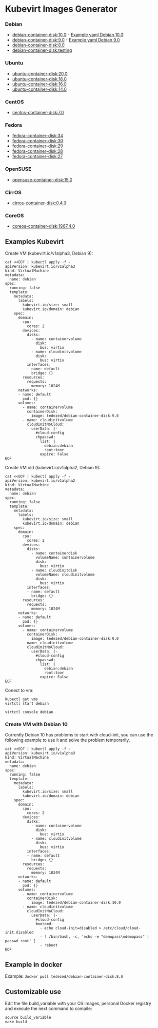 # Kubevirt Images Generator

### Debian

- [debian-container-disk:10.0](https://hub.docker.com/r/tedezed/debian-container-disk/tags) - [Example yaml Debian 10.0](#create-vm-with-debian-10)
- [debian-container-disk:9.0](https://hub.docker.com/r/tedezed/debian-container-disk) - [Example yaml Debian 9.0](#examples-kubevirt)
- [debian-container-disk:8.0](https://hub.docker.com/r/tedezed/debian-container-disk)
- [debian-container-disk:testing](https://hub.docker.com/r/tedezed/debian-container-disk)

### Ubuntu

- [ubuntu-container-disk:20.0](https://hub.docker.com/r/tedezed/ubuntu-container-disk)
- [ubuntu-container-disk:18.0](https://hub.docker.com/r/tedezed/ubuntu-container-disk)
- [ubuntu-container-disk:16.0](https://hub.docker.com/r/tedezed/ubuntu-container-disk)
- [ubuntu-container-disk:14.0](https://hub.docker.com/r/tedezed/ubuntu-container-disk)

### CentOS

- [centos-container-disk:7.0](https://hub.docker.com/r/tedezed/centos-container-disk)

### Fedora

- [fedora-container-disk:34](https://hub.docker.com/r/tedezed/fedora-container-disk)
- [fedora-container-disk:30](https://hub.docker.com/r/tedezed/fedora-container-disk)
- [fedora-container-disk:29](https://hub.docker.com/r/tedezed/fedora-container-disk)
- [fedora-container-disk:28](https://hub.docker.com/r/tedezed/fedora-container-disk)
- [fedora-container-disk:27](https://hub.docker.com/r/tedezed/fedora-container-disk)

### OpenSUSE

- [opensuse-container-disk:15.0](https://hub.docker.com/r/tedezed/opensuse-container-disk)

### CirrOS

- [cirros-container-disk:0.4.0](https://hub.docker.com/r/tedezed/cirros-container-disk)

### CoreOS

- [coreos-container-disk:1967.4.0](https://hub.docker.com/r/tedezed/coreos-container-disk)

## Examples Kubevirt

Create VM (kubevirt.io/v1alpha3, Debian 9):

```
cat <<EOF | kubectl apply -f -
apiVersion: kubevirt.io/v1alpha3
kind: VirtualMachine
metadata:
  name: debian
spec:
  running: false
  template:
    metadata:
      labels: 
        kubevirt.io/size: small
        kubevirt.io/domain: debian
    spec:
      domain:
        cpu:
          cores: 2
        devices:
          disks:
            - name: containervolume
              disk:
                bus: virtio
            - name: cloudinitvolume
              disk:
                bus: virtio
          interfaces:
          - name: default
            bridge: {}
        resources:
          requests:
            memory: 1024M
      networks:
      - name: default
        pod: {}
      volumes:
        - name: containervolume
          containerDisk:
            image: tedezed/debian-container-disk:9.0
        - name: cloudinitvolume
          cloudInitNoCloud:
            userData: |-
              #cloud-config
              chpasswd:
                list: |
                  debian:debian
                  root:toor
                expire: False
EOF
```

Create VM old (kubevirt.io/v1alpha2, Debian 9):

```
cat <<EOF | kubectl apply -f -
apiVersion: kubevirt.io/v1alpha2
kind: VirtualMachine
metadata:
  name: debian
spec:
  running: false
  template:
    metadata:
      labels: 
        kubevirt.io/size: small
        kubevirt.io/domain: debian
    spec:
      domain:
        cpu:
          cores: 2
        devices:
          disks:
            - name: containerdisk
              volumeName: containervolume
              disk:
                bus: virtio
            - name: cloudinitdisk
              volumeName: cloudinitvolume
              disk:
                bus: virtio
          interfaces:
          - name: default
            bridge: {}
        resources:
          requests:
            memory: 1024M
      networks:
      - name: default
        pod: {}
      volumes:
        - name: containervolume
          containerDisk:
            image: tedezed/debian-container-disk:9.0
        - name: cloudinitvolume
          cloudInitNoCloud:
            userData: |-
              #cloud-config
              chpasswd:
                list: |
                  debian:debian
                  root:toor
                expire: False
EOF
```

Conect to vm:
```
kubectl get vms
virtctl start debian

virtctl console debian
```

### Create VM with Debian 10

Currently Debian 10 has problems to start with cloud-init, you can use the following example to use it and solve the problem temporarily.

```
cat <<EOF | kubectl apply -f -
apiVersion: kubevirt.io/v1alpha3
kind: VirtualMachine
metadata:
  name: debian
spec:
  running: false
  template:
    metadata:
      labels: 
        kubevirt.io/size: small
        kubevirt.io/domain: debian
    spec:
      domain:
        cpu:
          cores: 2
        devices:
          disks:
            - name: containervolume
              disk:
                bus: virtio
            - name: cloudinitvolume
              disk:
                bus: virtio
          interfaces:
          - name: default
            bridge: {}
        resources:
          requests:
            memory: 1024M
      networks:
      - name: default
        pod: {}
      volumes:
        - name: containervolume
          containerDisk:
            image: tedezed/debian-container-disk:10.0
        - name: cloudinitvolume
          cloudInitNoCloud:
            userData: |-
              #cloud-config
              bootcmd:
                - echo cloud-init=disabled > /etc/cloud/cloud-init.disabled
                - [ /bin/bash, -c, 'echo -e "demopass\ndemopass" | passwd root' ]
                - reboot
EOF
```

## Example in docker

Example: `docker pull tedezed/debian-container-disk:8.0`

## Customizable use

Edit the file build_variable with your OS images, personal Docker registry and execute the next command to compile:
```
source build_variable
make build
```
